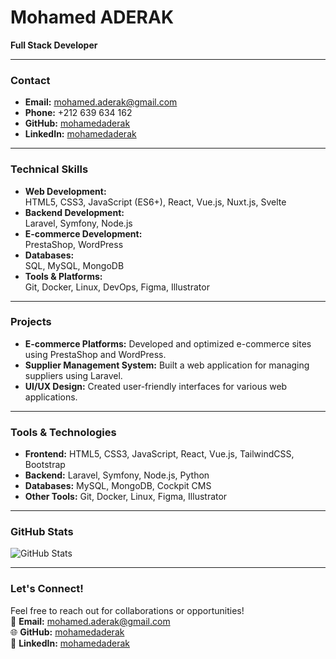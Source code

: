 # Mohamed ADERAK
**Full Stack Developer**

---

### Contact
- **Email:** mohamed.aderak@gmail.com  
- **Phone:** +212 639 634 162  
- **GitHub:** [mohamedaderak](https://github.com/mohamedaderak)  
- **LinkedIn:** [mohamedaderak](https://www.linkedin.com/in/mohamedaderak)  

---

### Technical Skills
- **Web Development:**  
  HTML5, CSS3, JavaScript (ES6+), React, Vue.js, Nuxt.js, Svelte  
- **Backend Development:**  
  Laravel, Symfony, Node.js  
- **E-commerce Development:**  
  PrestaShop, WordPress  
- **Databases:**  
  SQL, MySQL, MongoDB  
- **Tools & Platforms:**  
  Git, Docker, Linux, DevOps, Figma, Illustrator  


---

### Projects
- **E-commerce Platforms:** Developed and optimized e-commerce sites using PrestaShop and WordPress.  
- **Supplier Management System:** Built a web application for managing suppliers using Laravel.  
- **UI/UX Design:** Created user-friendly interfaces for various web applications.  

---

### Tools & Technologies
- **Frontend:** HTML5, CSS3, JavaScript, React, Vue.js, TailwindCSS, Bootstrap  
- **Backend:** Laravel, Symfony, Node.js, Python  
- **Databases:** MySQL, MongoDB, Cockpit CMS  
- **Other Tools:** Git, Docker, Linux, Figma, Illustrator  

---

### GitHub Stats
![GitHub Stats](https://github-readme-stats.vercel.app/api?username=mohamedaderak&show_icons=true&theme=dark)

---

### Let's Connect!
Feel free to reach out for collaborations or opportunities!  
📧 **Email:** mohamed.aderak@gmail.com  
🌐 **GitHub:** [mohamedaderak](https://github.com/mohamedaderak)  
🔗 **LinkedIn:** [mohamedaderak](https://www.linkedin.com/in/mohamedaderak)  



<!---
medader5/medader5 is a ✨ special ✨ repository because its `README.md` (this file) appears on your GitHub profile.
You can click the Preview link to take a look at your changes.
--->

